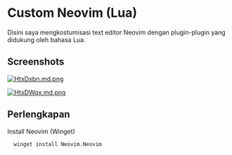
# Custom Neovim (Lua)

Disini saya mengkostumisasi text editor Neovim dengan plugin-plugin yang didukung oleh bahasa Lua.



## Screenshots

[![HtxDxbn.md.png](https://iili.io/HtxDxbn.md.png)](https://freeimage.host/i/HtxDxbn)

[![HtxDWqx.md.png](https://iili.io/HtxDWqx.md.png)](https://freeimage.host/i/HtxDWqx)

## Perlengkapan

Install Neovim (Winget)

```bash
  winget install Neovim.Neovim
```

    
